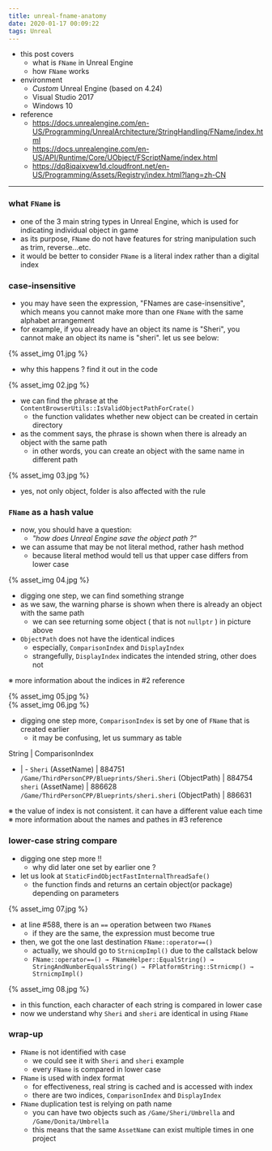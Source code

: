 ```yaml
---
title: unreal-fname-anatomy
date: 2020-01-17 00:09:22
tags: Unreal
---
```


- this post covers
    - what is `FName` in Unreal Engine
    - how `FName` works
- environment
    - _Custom_ Unreal Engine (based on 4.24)
    - Visual Studio 2017
    - Windows 10
- reference
    - https://docs.unrealengine.com/en-US/Programming/UnrealArchitecture/StringHandling/FName/index.html
    - https://docs.unrealengine.com/en-US/API/Runtime/Core/UObject/FScriptName/index.html
    - https://dq8iqaixvew1d.cloudfront.net/en-US/Programming/Assets/Registry/index.html?lang=zh-CN

---

### what `FName` is
- one of the 3 main string types in Unreal Engine, which is used for indicating individual object in game
- as its purpose, `FName` do not have features for string manipulation such as trim, reverse...etc.
- it would be better to consider `FName` is a literal index rather than a digital index

### case-insensitive
- you may have seen the expression, "FNames are case-insensitive", which means you cannot make more than one `FName` with the same alphabet arrangement
- for example, if you already have an object its name is "Sheri", you cannot make an object its name is "sheri". let us see below:

{% asset_img 01.jpg %}

- why this happens ? find it out in the code

{% asset_img 02.jpg %}

- we can find the phrase at the `ContentBrowserUtils::IsValidObjectPathForCrate()`
    - the function validates whether new object can be created in certain directory
- as the comment says, the phrase is shown when there is already an object with the same path
    - in other words, you can create an object with the same name in different path

{% asset_img 03.jpg %}

- yes, not only object, folder is also affected with the rule

### `FName` as a hash value
- now, you should have a question:
    - _"how does Unreal Engine save the object path ?"_
- we can assume that may be not literal method, rather hash method
    - because literal method would tell us that upper case differs from lower case

{% asset_img 04.jpg %}

- digging one step, we can find something strange
- as we saw, the warning pharse is shown when there is already an object with the same path
    - we can see returning some object ( that is not `nullptr` ) in picture above
- `ObjectPath` does not have the identical indices
    - especially, `ComparisonIndex` and `DisplayIndex`
    - strangefully, `DisplayIndex` indicates the intended string, other does not

※ more information about the indices in #2 reference

{% asset_img 05.jpg %}
</br>
{% asset_img 06.jpg %}

- digging one step more, `ComparisonIndex` is set by one of `FName` that is created earlier
    - it may be confusing, let us summary as table

String | ComparisonIndex
- | -
`Sheri` (AssetName) | 884751
`/Game/ThirdPersonCPP/Blueprints/Sheri.Sheri` (ObjectPath) | 884754
`sheri` (AssetName) | 886628
`/Game/ThirdPersonCPP/Blueprints/sheri.sheri` (ObjectPath) | 886631

※ the value of index is not consistent. it can have a different value each time
※ more information about the names and pathes in #3 reference

### lower-case string compare
- digging one step more !!
    - why did later one set by earlier one ?
- let us look at `StaticFindObjectFastInternalThreadSafe()`
    - the function finds and returns an certain object(or package) depending on parameters

{% asset_img 07.jpg %}

- at line #588, there is an `==` operation between two `FName`s
    - if they are the same, the expression must become true
- then, we got the one last destination `FName::operator==()`
    - actually, we should go to `StrnicmpImpl()` due to the callstack below
    - `FName::operator==() → FNameHelper::EqualString() → StringAndNumberEqualsString() → FPlatformString::Strnicmp() → StrnicmpImpl()`

{% asset_img 08.jpg %}

- in this function, each character of each string is compared in lower case
- now we understand why `Sheri` and `sheri` are identical in using `FName`

### wrap-up
- `FName` is not identified with case
    - we could see it with `Sheri` and `sheri` example
    - every `FName` is compared in lower case
- `FName` is used with index format
    - for effectiveness, real string is cached and is accessed with index
    - there are two indices, `ComparisonIndex` and `DisplayIndex`
- `FName` duplication test is relying on path name
    - you can have two objects such as `/Game/Sheri/Umbrella` and `/Game/Donita/Umbrella`
    - this means that the same `AssetName` can exist multiple times in one project